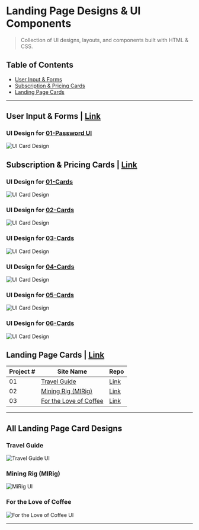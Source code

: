 # Landing Page Designs & UI Components
>Collection of UI designs, layouts, and components built with HTML & CSS.

## Table of Contents

* [User Input & Forms](#user-input--forms--link)
* [Subscription & Pricing Cards](#subscription--pricing-cards--link)
* [Landing Page Cards](#landing-page-cards--link)

---

## User Input & Forms | [Link](./User-Input-and-Forms)

### UI Design for [01-Password UI](./User-Input-and-Forms/01-Password-UI)
![UI Card Design](./User-Input-and-Forms/01-Password-UI/assets/image.png)

## Subscription & Pricing Cards | [Link](./Subscription-Pricing-Cards)

### UI Design for [01-Cards](./Subscription-Pricing-Cards/01-Cards)
![UI Card Design](./Subscription-Pricing-Cards/01-Cards/assets/demo.png)

### UI Design for [02-Cards](./Subscription-Pricing-Cards/02-Cards)
![UI Card Design](./Subscription-Pricing-Cards/02-Cards/assets/demo.png)

### UI Design for [03-Cards](./Subscription-Pricing-Cards/03-Cards)
![UI Card Design](./Subscription-Pricing-Cards/03-Cards/assets/demo.png)

### UI Design for [04-Cards](./Subscription-Pricing-Cards/04-Cards)
![UI Card Design](./Subscription-Pricing-Cards/04-Cards/assets/demo.png)

### UI Design for [05-Cards](./Subscription-Pricing-Cards/05-Cards)
![UI Card Design](./Subscription-Pricing-Cards/05-Cards/assets/demo.png)

### UI Design for [06-Cards](./Subscription-Pricing-Cards/06-Cards)
![UI Card Design](./Subscription-Pricing-Cards/06-Cards/assets/demo.png)

## Landing Page Cards | [Link](./Landing-Page-Cards)

| Project # | Site Name | Repo  |
| --------- | ----- | ----- |
| 01 | [Travel Guide](#travel-guide) | [Link](./Landing-Page-Cards/01-Travel-Guide) | 
| 02 | [Mining Rig (MIRig)](#mining-rig-mirig) | [Link](./Landing-Page-Cards/02-MIRig) |
| 03 | [For the Love of Coffee](#for-the-love-of-coffee) | [Link](./Landing-Page-Cards/03-Love-of-Coffee) | 

---

## All Landing Page Card Designs

### Travel Guide
![Travel Guide UI](./Landing-Page-Cards/01-Travel-Guide/assets/demo.png)

### Mining Rig (MIRig)
![MiRig UI](./Landing-Page-Cards/02-MIRig/assets/demo.png)

### For the Love of Coffee
![For the Love of Coffee UI](./Landing-Page-Cards/03-Love-of-Coffee/assets/demo.png)

---